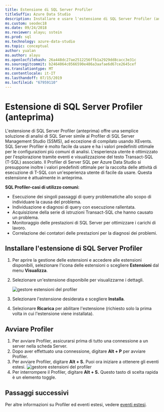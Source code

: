 ```yaml
---
title: Estensione di SQL Server Profiler
titleSuffix: Azure Data Studio
description: Installare e usare l'estensione di SQL Server Profiler (anteprima) di Studio dei dati di Azure
ms.custom: seodec18
ms.date: 09/24/2018
ms.reviewer: alayu; sstein
ms.prod: sql
ms.technology: azure-data-studio
ms.topic: conceptual
author: yualan
ms.author: alayu
ms.openlocfilehash: 26a448dc27ae2512256ffb1a2929dd8cacc3e31c
ms.sourcegitcommit: b2464064c0566590e486a3aafae6d67ce2645cef
ms.translationtype: MT
ms.contentlocale: it-IT
ms.lasthandoff: 07/15/2019
ms.locfileid: "67959110"
---
```

# <a name="sql-server-profiler-extension-preview"></a>Estensione di SQL Server Profiler (anteprima)

L'estensione di SQL Server Profiler (anteprima) offre una semplice soluzione di analisi di SQL Server simile al Profiler di SQL Server Management Studio (SSMS), ad eccezione di compilato usando XEvents. SQL Server Profiler è molto facile da usare e ha i valori predefiniti ottimale per le configurazioni più comuni di analisi. L'esperienza utente è ottimizzato per l'esplorazione tramite eventi e visualizzazione del testo Transact-SQL (T-SQL) associato. Il Profiler di Server SQL per Azure Data Studio si presuppone inoltre i valori predefiniti ottimale per la raccolta delle attività di esecuzione di T-SQL con un'esperienza utente di facile da usare. Questa estensione è attualmente in anteprima.

**SQL Profiler-casi di utilizzo comuni:**

- Esecuzione dei singoli passaggi di query problematiche allo scopo di individuare la causa del problema.
- Individuazione e diagnosi di query con esecuzione rallentata.
- Acquisizione della serie di istruzioni Transact-SQL che hanno causato un problema.
- Monitoraggio delle prestazioni di SQL Server per ottimizzare i carichi di lavoro.
- Correlazione dei contatori delle prestazioni per la diagnosi dei problemi.


## <a name="install-the-sql-server-profiler-extension"></a>Installare l'estensione di SQL Server Profiler

1. Per aprire la gestione delle estensioni e accedere alle estensioni disponibili, selezionare l'icona delle estensioni o scegliere **Estensioni** dal menu **Visualizza**.
2. Selezionare un'estensione disponibile per visualizzarne i dettagli.

   ![gestore estensioni del profiler](media/extensions/sql-server-profiler-extension/profiler-extension.png)

1. Selezionare l'estensione desiderata e scegliere **Installa**.
2. Selezionare **Ricarica** per abilitare l'estensione (richiesto solo la prima volta in cui l'estensione viene installata).

## <a name="start-profiler"></a>Avviare Profiler

1. Per avviare Profiler, assicurarsi prima di tutto una connessione a un server nella scheda Server.
2. Dopo aver effettuato una connessione, digitare **Alt + P** per avviare Profiler.
3. Per avviare Profiler, digitare **Alt + S.** Puoi ora iniziare a ottenere gli eventi estesi.
    ![gestore estensioni del profiler](media/extensions/sql-server-profiler-extension/view-profiler.png)    
1. Per interrompere il Profiler, digitare **Alt + S.** Questo tasto di scelta rapida è un elemento toggle.

## <a name="next-steps"></a>Passaggi successivi

Per altre informazioni su Profiler ed eventi estesi, vedere [eventi estesi](https://docs.microsoft.com/sql/relational-databases/extended-events/extended-events).





